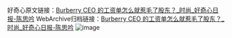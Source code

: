 好奇心原文链接：[Burberry CEO 的工资单怎么就惹毛了股东？_时尚_好奇心日报-陈思吟](https://www.qdaily.com/articles/1458.html)
WebArchive归档链接：[Burberry CEO 的工资单怎么就惹毛了股东？_时尚_好奇心日报-陈思吟](http://web.archive.org/web/20160901124650/http://www.qdaily.com:80/articles/1458.html)
![image](http://ww3.sinaimg.cn/large/007d5XDply1g3v4g1mmlgj30u02ydkjl)